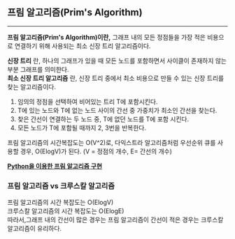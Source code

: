 ## 프림 알고리즘(Prim's Algorithm)

---

**프림 알고리즘(Prim's Algorithm)이란,** 그래프 내의 모든 정점들을 가장 적은 비용으로 연결하기 위해 사용되는 최소 신장 트리 알고리즘이다.

**신장 트리** 란, 하나의 그래프가 있을 때 모든 노드를 포함하면서 사이클이 존재하지 않는 부분 그래프를 의미한다.  
**최소 신장 트리 알고리즘** 란, 신장 트리 중에서 최소 비용으로 만들 수 있는 신장 트리를 찾는 알고리즘이다.  

1. 임의의 정점을 선택하여 비어있는 트리 T에 포함시킨다.
2. T에 있는 노드와 T에 없는 노드 사이의 간선 중 가중치가 최소인 간선을 찾는다.
3. 찾은 간선이 연결하는 두 노드 중, T에 없던 노드를 T에 포함 시킨다.
4. 모든 노드가 T에 포함될 때까지 2, 3번을 반복한다.

프림 알고리즘의 시간복잡도는 O(V^2)로, 다익스트라 알고리즘처럼 우선순위 큐를 사용할 경우, O(ElogV)가 된다. (V = 정점의 개수, E= 간선의 개수)

[**Python을 이용한 프림 알고리즘 구현**](https://github.com/ChanghyunRyu/Python_CodingTest_note/blob/main/greedy_algorithm/prims_algorithm/prims_algorithm.py)

### 프림 알고리즘 vs 크루스칼 알고리즘

프림 알고리즘의 시간 복잡도는 O(ElogV)  
크루스칼 알고리즘의 시간 복잡도는 O(ElogE)  
따라서,그래프 내의 간선이 많은 경우는 프림 알고리즘이 간선이 적은 경우는 크루스칼 알고리즘이 유리하다.
